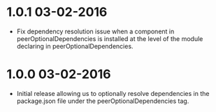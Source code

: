 1.0.1 03-02-2016
================
* Fix dependency resolution issue when a component in peerOptionalDependencies is installed at the level of the module declaring in peerOptionalDependencies.


1.0.0 03-02-2016
================
* Initial release allowing us to optionally resolve dependencies in the package.json file under the peerOptionalDependencies tag.
